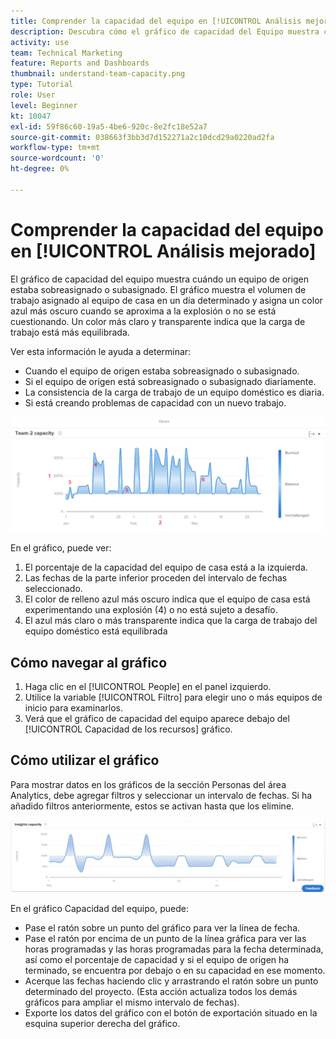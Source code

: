 ```yaml
---
title: Comprender la capacidad del equipo en [!UICONTROL Análisis mejorado]
description: Descubra cómo el gráfico de capacidad del Equipo muestra cuándo un equipo doméstico estaba sobreasignado o subasignado.
activity: use
team: Technical Marketing
feature: Reports and Dashboards
thumbnail: understand-team-capacity.png
type: Tutorial
role: User
level: Beginner
kt: 10047
exl-id: 59f86c60-19a5-4be6-920c-8e2fc18e52a7
source-git-commit: 038663f3bb3d7d152271a2c10dcd29a0220ad2fa
workflow-type: tm+mt
source-wordcount: '0'
ht-degree: 0%

---
```


# Comprender la capacidad del equipo en [!UICONTROL Análisis mejorado]

El gráfico de capacidad del equipo muestra cuándo un equipo de origen estaba sobreasignado o subasignado. El gráfico muestra el volumen de trabajo asignado al equipo de casa en un día determinado y asigna un color azul más oscuro cuando se aproxima a la explosión o no se está cuestionando. Un color más claro y transparente indica que la carga de trabajo está más equilibrada.

Ver esta información le ayuda a determinar:

* Cuando el equipo de origen estaba sobreasignado o subasignado.
* Si el equipo de origen está sobreasignado o subasignado diariamente.
* La consistencia de la carga de trabajo de un equipo doméstico es diaria.
* Si está creando problemas de capacidad con un nuevo trabajo.

![Imagen que muestra un gráfico de capacidad del equipo con números en las áreas que se describen en las viñetas siguientes](assets/section-3-4.png)

En el gráfico, puede ver:

1. El porcentaje de la capacidad del equipo de casa está a la izquierda.
1. Las fechas de la parte inferior proceden del intervalo de fechas seleccionado.
1. El color de relleno azul más oscuro indica que el equipo de casa está experimentando una explosión (4) o no está sujeto a desafío.
1. El azul más claro o más transparente indica que la carga de trabajo del equipo doméstico está equilibrada

## Cómo navegar al gráfico

1. Haga clic en el [!UICONTROL People] en el panel izquierdo.
1. Utilice la variable [!UICONTROL Filtro] para elegir uno o más equipos de inicio para examinarlos.
1. Verá que el gráfico de capacidad del equipo aparece debajo del [!UICONTROL Capacidad de los recursos] gráfico.

## Cómo utilizar el gráfico

Para mostrar datos en los gráficos de la sección Personas del área Analytics, debe agregar filtros y seleccionar un intervalo de fechas. Si ha añadido filtros anteriormente, estos se activan hasta que los elimine.

![Una imagen que muestra un gráfico de capacidad de equipo](assets/section-3-5.png)

En el gráfico Capacidad del equipo, puede:

* Pase el ratón sobre un punto del gráfico para ver la línea de fecha.
* Pase el ratón por encima de un punto de la línea gráfica para ver las horas programadas y las horas programadas para la fecha determinada, así como el porcentaje de capacidad y si el equipo de origen ha terminado, se encuentra por debajo o en su capacidad en ese momento.
* Acerque las fechas haciendo clic y arrastrando el ratón sobre un punto determinado del proyecto. (Esta acción actualiza todos los demás gráficos para ampliar el mismo intervalo de fechas).
* Exporte los datos del gráfico con el botón de exportación situado en la esquina superior derecha del gráfico.
